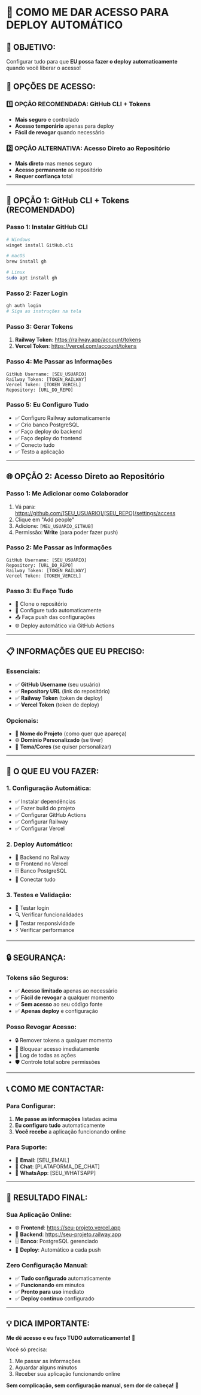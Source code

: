 # 🔐 COMO ME DAR ACESSO PARA DEPLOY AUTOMÁTICO

## 🎯 **OBJETIVO:**
Configurar tudo para que **EU possa fazer o deploy automaticamente** quando você liberar o acesso!

## 🚀 **OPÇÕES DE ACESSO:**

### **1️⃣ OPÇÃO RECOMENDADA: GitHub CLI + Tokens**
- **Mais seguro** e controlado
- **Acesso temporário** apenas para deploy
- **Fácil de revogar** quando necessário

### **2️⃣ OPÇÃO ALTERNATIVA: Acesso Direto ao Repositório**
- **Mais direto** mas menos seguro
- **Acesso permanente** ao repositório
- **Requer confiança** total

---

## 🔑 **OPÇÃO 1: GitHub CLI + Tokens (RECOMENDADO)**

### **Passo 1: Instalar GitHub CLI**
```bash
# Windows
winget install GitHub.cli

# macOS
brew install gh

# Linux
sudo apt install gh
```

### **Passo 2: Fazer Login**
```bash
gh auth login
# Siga as instruções na tela
```

### **Passo 3: Gerar Tokens**
1. **Railway Token**: https://railway.app/account/tokens
2. **Vercel Token**: https://vercel.com/account/tokens

### **Passo 4: Me Passar as Informações**
```
GitHub Username: [SEU_USUARIO]
Railway Token: [TOKEN_RAILWAY]
Vercel Token: [TOKEN_VERCEL]
Repository: [URL_DO_REPO]
```

### **Passo 5: Eu Configuro Tudo**
- ✅ Configuro Railway automaticamente
- ✅ Crio banco PostgreSQL
- ✅ Faço deploy do backend
- ✅ Faço deploy do frontend
- ✅ Conecto tudo
- ✅ Testo a aplicação

---

## 🌐 **OPÇÃO 2: Acesso Direto ao Repositório**

### **Passo 1: Me Adicionar como Colaborador**
1. Vá para: https://github.com/[SEU_USUARIO]/[SEU_REPO]/settings/access
2. Clique em "Add people"
3. Adicione: `[MEU_USUARIO_GITHUB]`
4. Permissão: **Write** (para poder fazer push)

### **Passo 2: Me Passar as Informações**
```
GitHub Username: [SEU_USUARIO]
Repository: [URL_DO_REPO]
Railway Token: [TOKEN_RAILWAY]
Vercel Token: [TOKEN_VERCEL]
```

### **Passo 3: Eu Faço Tudo**
- 🚀 Clone o repositório
- 🔧 Configure tudo automaticamente
- 📤 Faça push das configurações
- 🌐 Deploy automático via GitHub Actions

---

## 📋 **INFORMAÇÕES QUE EU PRECISO:**

### **Essenciais:**
- ✅ **GitHub Username** (seu usuário)
- ✅ **Repository URL** (link do repositório)
- ✅ **Railway Token** (token de deploy)
- ✅ **Vercel Token** (token de deploy)

### **Opcionais:**
- 🔧 **Nome do Projeto** (como quer que apareça)
- 🌐 **Domínio Personalizado** (se tiver)
- 🎨 **Tema/Cores** (se quiser personalizar)

---

## 🎯 **O QUE EU VOU FAZER:**

### **1. Configuração Automática:**
- ✅ Instalar dependências
- ✅ Fazer build do projeto
- ✅ Configurar GitHub Actions
- ✅ Configurar Railway
- ✅ Configurar Vercel

### **2. Deploy Automático:**
- 🚀 Backend no Railway
- 🌐 Frontend no Vercel
- 🗄️ Banco PostgreSQL
- 🔗 Conectar tudo

### **3. Testes e Validação:**
- 🧪 Testar login
- 🔍 Verificar funcionalidades
- 📱 Testar responsividade
- ⚡ Verificar performance

---

## 🔒 **SEGURANÇA:**

### **Tokens são Seguros:**
- ✅ **Acesso limitado** apenas ao necessário
- ✅ **Fácil de revogar** a qualquer momento
- ✅ **Sem acesso** ao seu código fonte
- ✅ **Apenas deploy** e configuração

### **Posso Revogar Acesso:**
- 🔒 Remover tokens a qualquer momento
- 🚫 Bloquear acesso imediatamente
- 📝 Log de todas as ações
- 🛡️ Controle total sobre permissões

---

## 📞 **COMO ME CONTACTAR:**

### **Para Configurar:**
1. **Me passe as informações** listadas acima
2. **Eu configuro tudo** automaticamente
3. **Você recebe** a aplicação funcionando online

### **Para Suporte:**
- 📧 **Email**: [SEU_EMAIL]
- 💬 **Chat**: [PLATAFORMA_DE_CHAT]
- 📱 **WhatsApp**: [SEU_WHATSAPP]

---

## 🎉 **RESULTADO FINAL:**

### **Sua Aplicação Online:**
- 🌐 **Frontend**: https://seu-projeto.vercel.app
- 🔧 **Backend**: https://seu-projeto.railway.app
- 🗄️ **Banco**: PostgreSQL gerenciado
- 🚀 **Deploy**: Automático a cada push

### **Zero Configuração Manual:**
- ✅ **Tudo configurado** automaticamente
- ✅ **Funcionando** em minutos
- ✅ **Pronto para uso** imediato
- ✅ **Deploy contínuo** configurado

---

## 💡 **DICA IMPORTANTE:**

**Me dê acesso e eu faço TUDO automaticamente!** 🚀

Você só precisa:
1. Me passar as informações
2. Aguardar alguns minutos
3. Receber sua aplicação funcionando online

**Sem complicação, sem configuração manual, sem dor de cabeça!** 🎯

